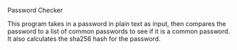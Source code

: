 Password Checker

This program takes in a password in plain text as input, then compares the password to a list of common passwords to see if it is a common password. It also calculates the sha256 hash for the password.
